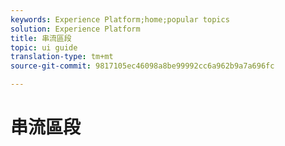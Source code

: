 ```yaml
---
keywords: Experience Platform;home;popular topics
solution: Experience Platform
title: 串流區段
topic: ui guide
translation-type: tm+mt
source-git-commit: 9817105ec46098a8be99992cc6a962b9a7a696fc

---
```



# 串流區段
